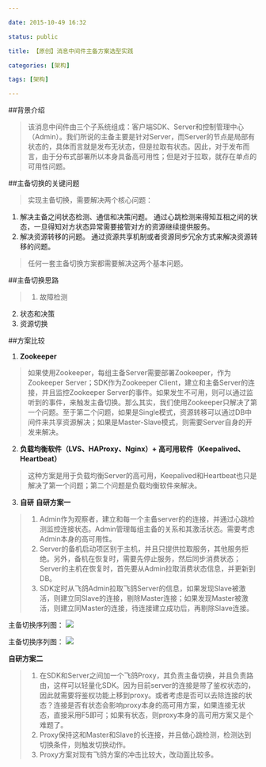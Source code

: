```yaml
---

date: 2015-10-49 16:32

status: public

title: 【原创】消息中间件主备方案选型实践

categories: [架构]

tags: [架构]

---
```


##背景介绍
> 该消息中间件由三个子系统组成：客户端SDK、Server和控制管理中心（Admin）。我们所说的主备主要是针对Server，而Server的节点是局部有状态的，具体而言就是发布无状态，但是拉取有状态。因此，对于发布而言，由于分布式部署所以本身具备高可用性；但是对于拉取，就存在单点的可用性问题。

##主备切换的关键问题
> 实现主备切换，需要解决两个核心问题：
1. 解决主备之间状态检测、通信和决策问题。
   通过心跳检测来得知互相之间的状态，一旦得知对方状态异常需要接管对方的资源继续提供服务。
2. 解决资源转移的问题。
   通过资源共享机制或者资源同步冗余方式来解决资源转移的问题。

> 任何一套主备切换方案都需要解决这两个基本问题。

##主备切换思路
> 1. 故障检测
2. 状态和决策
3. 资源切换

##方案比较
1. **Zookeeper**
> 如果使用Zookeeper，每组主备Server需要部署Zookeeper，作为Zookeeper Server；SDK作为Zookeeper Client，建立和主备Server的连接，并且监控Zookeeper Server的事件。如果发生不可用，则可以通过监听到的事件，来触发主备切换。那么其实，我们使用Zookeeper只解决了第一个问题。至于第二个问题，如果是Single模式，资源转移可以通过DB中间件来共享资源解决；如果是Master-Slave模式，则需要Server自身的开发来解决。
2. **负载均衡软件（LVS、HAProxy、Nginx）+ 高可用软件（Keepalived、Heartbeat）**
> 这种方案是用于负载均衡Server的高可用，Keepalived和Heartbeat也只是解决了第一个问题；第二个问题是负载均衡软件来解决。
3. **自研**
   **自研方案一**
> 1. Admin作为观察者，建立和每一个主备server的的连接，并通过心跳检测监控连接状态。Admin管理每组主备的关系和其激活状态。需要考虑Admin本身的高可用性。
> 2. Server的备机启动项区别于主机，并且只提供拉取服务，其他服务拒绝。另外，备机在恢复时，需要先停止服务，然后同步消费状态；Server的主机在恢复时，首先要从Admin拉取消费状态信息，并更新到DB。
> 3. SDK定时从飞鸽Admin拉取飞鸽Server的信息，如果发现Slave被激活，则建立同Slave的连接，剔除Master连接；如果发现Master被激活，则建立同Master的连接，待连接建立成功后，再剔除Slave连接。

 主备切换序列图：
![](http://7xj5jf.com1.z0.glb.clouddn.com/主备切换序列图.png)

 主备切换序列图：
![](http://7xj5jf.com1.z0.glb.clouddn.com/主备恢复序列图.png)

 **自研方案二**
> 1. 在SDK和Server之间加一个飞鸽Proxy，其负责主备切换，并且负责路由，这样可以轻量化SDK。因为目前server的连接是带了鉴权状态的，因此就需要将鉴权功能上移到proxy。或者考虑是否可以去除连接的状态？连接是否有状态会影响proxy本身的高可用方案，如果连接无状态，直接采用F5即可；如果有状态，则proxy本身的高可用方案又是个难题了。
> 2. Proxy保持这和Master和Slave的长连接，并且做心跳检测，检测达到切换条件，则触发切换动作。
> 3. Proxy方案对现有飞鸽方案的冲击比较大，改动面比较多。